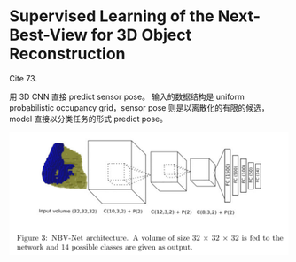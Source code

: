 # Supervised Learning of the Next-Best-View for 3D Object Reconstruction
Cite 73.

用 3D CNN 直接 predict sensor pose。
输入的数据结构是 uniform probabilistic occupancy grid，sensor pose 则是以离散化的有限的候选，model 直接以分类任务的形式 predict pose。

![](../imgs/NBVNet.png)